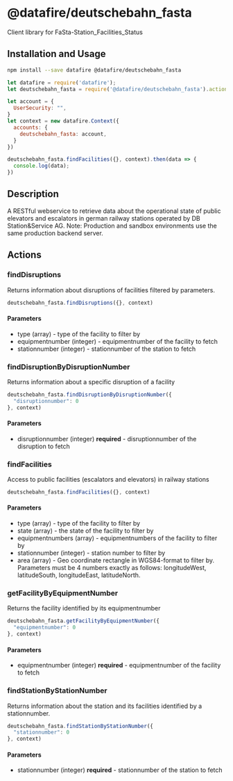 # @datafire/deutschebahn_fasta

Client library for FaSta-Station_Facilities_Status

## Installation and Usage
```bash
npm install --save datafire @datafire/deutschebahn_fasta
```

```js
let datafire = require('datafire');
let deutschebahn_fasta = require('@datafire/deutschebahn_fasta').actions;

let account = {
  UserSecurity: "",
}
let context = new datafire.Context({
  accounts: {
    deutschebahn_fasta: account,
  }
})

deutschebahn_fasta.findFacilities({}, context).then(data => {
  console.log(data);
})
```

## Description
A RESTful webservice to retrieve data about the operational state of public elevators and escalators in german railway stations operated by DB Station&Service AG. 
Note: Production and sandbox environments use the same production backend server. 

## Actions
### findDisruptions
Returns information about disruptions of facilities filtered by parameters.


```js
deutschebahn_fasta.findDisruptions({}, context)
```

#### Parameters
* type (array) - type of the facility to filter by
* equipmentnumber (integer) - equipmentnumber of the facility to fetch
* stationnumber (integer) - stationnumber of the station to fetch

### findDisruptionByDisruptionNumber
Returns information about a specific disruption of a facility


```js
deutschebahn_fasta.findDisruptionByDisruptionNumber({
  "disruptionnumber": 0
}, context)
```

#### Parameters
* disruptionnumber (integer) **required** - disruptionnumber of the disruption to fetch

### findFacilities
Access to public facilities (escalators and elevators) in railway stations


```js
deutschebahn_fasta.findFacilities({}, context)
```

#### Parameters
* type (array) - type of the facility to filter by
* state (array) - the state of the facility to filter by
* equipmentnumbers (array) - equipmentnumbers of the facility to filter by
* stationnumber (integer) - station number to filter by
* area (array) - Geo coordinate rectangle in WGS84-format to filter by. Parameters must be 4 numbers exactly as follows: longitudeWest, latitudeSouth, longitudeEast, latitudeNorth.

### getFacilityByEquipmentNumber
Returns the facility identified by its equipmentnumber


```js
deutschebahn_fasta.getFacilityByEquipmentNumber({
  "equipmentnumber": 0
}, context)
```

#### Parameters
* equipmentnumber (integer) **required** - equipmentnumber of the facility to fetch

### findStationByStationNumber
Returns information about the station and its facilities identified by a stationnumber.


```js
deutschebahn_fasta.findStationByStationNumber({
  "stationnumber": 0
}, context)
```

#### Parameters
* stationnumber (integer) **required** - stationnumber of the station to fetch


